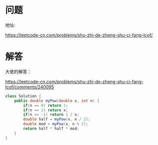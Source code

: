 # 问题

地址:

https://leetcode-cn.com/problems/shu-zhi-de-zheng-shu-ci-fang-lcof/

#  解答

大佬的解答：

https://leetcode-cn.com/problems/shu-zhi-de-zheng-shu-ci-fang-lcof/comments/240095

```java
class Solution {
    public double myPow(double x, int n) {
        if(n == 0) return 1;
        if(n == 1) return x;
        if(n == -1) return 1 / x;
        double half = myPow(x, n / 2);
        double mod = myPow(x, n % 2);
        return half * half * mod;
    }
}
```